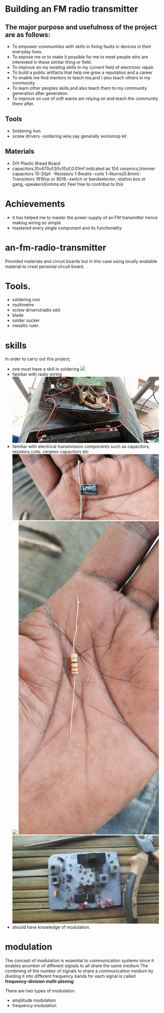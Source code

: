 # Building an FM radio transmitter


## The major purpose and usefulness of the project are as follows:

- To empower communities with skills in fixing faults in devices in their everyday lives.
- To expose me or to make it possible for me to meet people who are interested in these similar thing or field.
- To improve on my existing skills in my current field of electronic repair.
- To build a public artifacts that help me grow a reputation and a career 
- To enable me find mentors to teach me,and I also teach others in my community 
- To learn other peoples skills,and also teach them to my community generation after generation.
- To improve on use of soft wares am relying on and teach the community there after.

## Tools
- Soldering Iron
- screw drivers
-soldering wire,say generally workshop kit
## Materials 
- DIY Plastic Bread Board
- capacitors,10v470uf,50v10uf,0.01mf indicated as 104 ceramics,trimmer capacitors 10-20pf.
-Resistors 1-8watts
-coils 1-4turns(0.8mm)-Transistors 1619cp or 9018,-switch or bandselector,-station box or gang,-speaker(4)ohms.etc
Feel free to contribut to this
# Achievements
- it has helped me to master the power supply of an FM transmitter hence making wiring so simple
- mastered every single component and its functionality
# an-fm-radio-transmitter
Provided materials and circuit boards but in this case using locally available material to creat personal circuit board.

# Tools.
- soldering iron
- multimetre
- screw drivers(radio set)
- blade
- solder sucker
- metallic ruler.
# skills
In order to carry out this project;
- one must have a skill in soldering
![](Images/lowersideofthecircuitboard.jpg)
- familiar with radio wiring
![](Images/radiowiring.jpg)
- familiar with electrical transmission components such as capacitors, resistors,coils, ceramic capacitors etc 
![](Images/capacitor16v470uf.jpg)
![](Images/ceramiccapacitor.jpg)
![](Images/resistor330n2w.jpg)
![](IMG_20220207_134319_459.jpg)
- should have knowledge of modulation.
# modulation
The concept of modulation is essential to communication systems since it enables anumber of different signals to all share the same medium
The combining of the number of signals to share a communication medium by dividing it into different frequency bands for each signal is called **frequency-division multi-plexing** 

There are two types of modulation
- amplitude modulation
- frequency modulation
